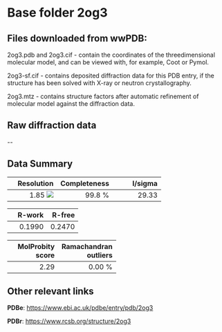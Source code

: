 # Base folder 2og3

## Files downloaded from wwPDB:

2og3.pdb and 2og3.cif - contain the coordinates of the threedimensional molecular model, and can be viewed with, for example, Coot or Pymol.

2og3-sf.cif - contains deposited diffraction data for this PDB entry, if the structure has been solved with X-ray or neutron crystallography.

2og3.mtz - contains structure factors after automatic refinement of molecular model against the diffraction data.

## Raw diffraction data

--<br> 

## Data Summary
|   | Resolution | Completeness| I/sigma |
|---|-------------:|----------------:|--------------:|
|   |1.85 ![](https://github.com/thorn-lab/coronavirus_structural_task_force/blob/master/outreach/ang.svg)|99.8  %|<img width=50/>29.33|

|   | **R-work**| **R-free**   
|---|-------------:|----------------:|           
||0.1990|0.2470|

|   |**MolProbity<br>score**| **Ramachandran<br>outliers** 
|---|-------------:|----------------:|
||2.29|0.00 %|

## Other relevant links 
**PDBe**:  https://www.ebi.ac.uk/pdbe/entry/pdb/2og3
 
**PDBr**: https://www.rcsb.org/structure/2og3 

